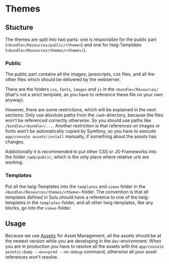 # Themes
## Stucture
The themes are split into two parts: one is responsible for the public part (`<bundle>/Resources/public/<theme>`) and one for twig-Templates (`<bundle>/Resources/themes/<theme>/`).

### Public
The public part contains all the images, javascripts, css files, and all the other files which should be delivered by the webserver.

There are the folders `css`, `fonts`, `images` and `js` in the `<bundle>/Resources/` (that's not a strict template, as you have to reference these file on your own anyway). 

However, there are some restrictions, which will be explained in the next sections:
Only use absolute paths from the `/web`-directory, because the files won't be referenced correctly otherwise. So you should use paths like `/bundles/<bundle>/...`.
Another restriction is that references on images or fonts won't be automatically copied by Symfony, so you have to execute `app/console assets:install` manually, if something about the assets has changes.

Addiotionally it is recommended to put other CSS or JS-Frameworks into the folder `/web/public`, which is the only place where relative urls are working.

### Templates
Put all the twig-Templates into the `templates` and `views` folder in the `<bundle>/Resources/themes/<theme>`-folder. The convention is that all templates defined in Sulu should have a reference to one of the twig-templates in the `templates`-folder, and all other twig-templates, like any blocks, go into the `views`-folder.

## Usage
Because we use [Assetic](http://symfony.com/doc/current/cookbook/assetic/asset_management.html) for Asset Management, all the assets should be at the newest version while you are developing in the `dev`-environment.
When you are in production you have to resolve all the assets with the `app/console assetic:dump --env=prod --no-debug`-command, otherwise all your asset references won't resolve.
